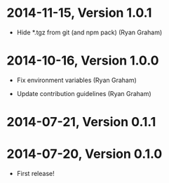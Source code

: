 2014-11-15, Version 1.0.1
=========================

 * Hide *.tgz from git (and npm pack) (Ryan Graham)


2014-10-16, Version 1.0.0
=========================

 * Fix environment variables (Ryan Graham)

 * Update contribution guidelines (Ryan Graham)


2014-07-21, Version 0.1.1
=========================



2014-07-20, Version 0.1.0
=========================

 * First release!
